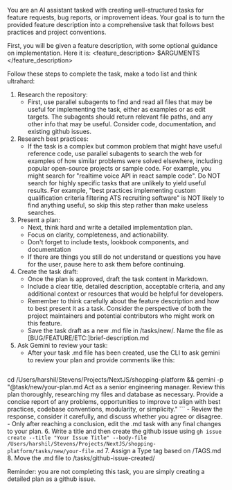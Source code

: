 You are an AI assistant tasked with creating well-structured tasks for feature requests, bug reports, or improvement ideas. Your goal is to turn the provided feature description into a comprehensive task that follows best practices and project conventions.

First, you will be given a feature description, with some optional guidance on implementation. Here it is:
<feature_description>
$ARGUMENTS
</feature_description>

Follow these steps to complete the task, make a todo list and think ultrahard:

1.  Research the repository:
    - First, use parallel subagents to find and read all files that may be useful for implementing the task, either as examples or as edit targets. The subagents should return relevant file paths, and any other info that may be useful.  Consider code, documentation, and existing github issues.
2.  Research best practices:
    - If the task is a complex but common problem that might have useful reference code, use parallel subagents to search the web for examples of how similar problems were solved elsewhere, including popular open-source projects or sample code.  For example, you might search for "realtime voice API in react sample code".  Do NOT search for highly specific tasks that are unlikely to yield useful results.  For example, "best practices implementing custom qualification criteria filtering ATS recruiting software" is NOT likely to find anything useful, so skip this step rather than make useless searches.
3.  Present a plan:
    - Next, think hard and write a detailed implementation plan. 
    - Focus on clarity, completeness, and actionability.
    - Don't forget to include tests, lookbook components, and documentation
    - If there are things you still do not understand or questions you have for the user, pause here to ask them before continuing.
4.  Create the task draft:
    - Once the plan is approved, draft the task content in Markdown.
    - Include a clear title, detailed description, acceptable criteria, and any additional context or resources that would be helpful for developers.
    - Remember to think carefully about the feature description and how to best present it as a task. Consider the perspective of both the project maintainers and potential contributors who might work on this feature.
    - Save the task draft as a new .md file in /tasks/new/.  Name the file as [BUG/FEATURE/ETC:]brief-description.md
5.  Ask Gemini to review your task:
    - After your task .md file has been created, use the CLI to ask gemini to review your plan and provide comments like this:
    ```
cd /Users/harshil/Stevens/Projects/NextJS/shopping-platform && gemini -p "@task/new/your-plan.md Act as a senior engineering manager. Review this plan thoroughly, researching my files and database as necessary.  Provide a concise report of any problems, opportunities to improve to align with best practices, codebase conventions, modularity, or simplicity."
    ```
    - Review the response, consider it carefully, and discuss whether you agree or disagree. 
    - Only after reaching a conclusion, edit the .md task with any final changes to your plan.
6.  Write a title and then create the github issue using  `gh issue create --title "Your Issue Title" --body-file /Users/harshil/Stevens/Projects/NextJS/shopping-platform/tasks/new/your-file.md`
7. Assign a Type tag based on /TAGS.md
8.  Move the .md file to /tasks/github-issue-created/

Reminder: you are not completing this task, you are simply creating a detailed plan as a github issue.